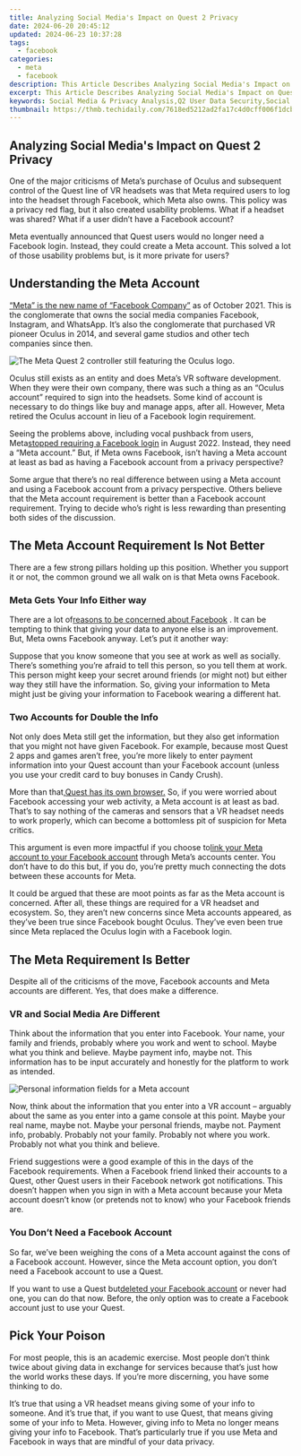 ```yaml
---
title: Analyzing Social Media's Impact on Quest 2 Privacy
date: 2024-06-20 20:45:12
updated: 2024-06-23 10:37:28
tags:
  - facebook
categories:
  - meta
  - facebook
description: This Article Describes Analyzing Social Media's Impact on Quest 2 Privacy
excerpt: This Article Describes Analyzing Social Media's Impact on Quest 2 Privacy
keywords: Social Media & Privacy Analysis,Q2 User Data Security,Social Network Risks,Online Privacy Insights,Social Impact on Secrets,Digital Platforms Safeguard,Quest 2 Privacy Trends
thumbnail: https://thmb.techidaily.com/7618ed5212ad2fa17c4d0cff006f1dcb4d7c52766a583e2029f0351c0b405229.jpg
---
```


## Analyzing Social Media's Impact on Quest 2 Privacy

 One of the major criticisms of Meta’s purchase of Oculus and subsequent control of the Quest line of VR headsets was that Meta required users to log into the headset through Facebook, which Meta also owns. This policy was a privacy red flag, but it also created usability problems. What if a headset was shared? What if a user didn’t have a Facebook account?

 Meta eventually announced that Quest users would no longer need a Facebook login. Instead, they could create a Meta account. This solved a lot of those usability problems but, is it more private for users?

## Understanding the Meta Account

[“Meta” is the new name of “Facebook Company”](https://www.makeuseof.com/facebook-announced-meta-its-new-brand/) as of October 2021\. This is the conglomerate that owns the social media companies Facebook, Instagram, and WhatsApp. It’s also the conglomerate that purchased VR pioneer Oculus in 2014, and several game studios and other tech companies since then.

![The Meta Quest 2 controller still featuring the Oculus logo.](https://static1.makeuseofimages.com/wordpress/wp-content/uploads/2022/09/artifacts-of-oculus.jpg)

 Oculus still exists as an entity and does Meta’s VR software development. When they were their own company, there was such a thing as an “Oculus account” required to sign into the headsets. Some kind of account is necessary to do things like buy and manage apps, after all. However, Meta retired the Oculus account in lieu of a Facebook login requirement.

 Seeing the problems above, including vocal pushback from users, Meta[stopped requiring a Facebook login](https://www.meta.com/help/accounts/?utm%5Fsource=www.bing.com&utm%5Fmedium=dollyredirect) in August 2022\. Instead, they need a “Meta account.” But, if Meta owns Facebook, isn’t having a Meta account at least as bad as having a Facebook account from a privacy perspective?

 Some argue that there’s no real difference between using a Meta account and using a Facebook account from a privacy perspective. Others believe that the Meta account requirement is better than a Facebook account requirement. Trying to decide who’s right is less rewarding than presenting both sides of the discussion.

## The Meta Account Requirement Is Not Better

 There are a few strong pillars holding up this position. Whether you support it or not, the common ground we all walk on is that Meta owns Facebook.

### Meta Gets Your Info Either way

 There are a lot of[reasons to be concerned about Facebook](https://www.makeuseof.com/why-do-people-hate-facebook/) . It can be tempting to think that giving your data to anyone else is an improvement. But, Meta owns Facebook anyway. Let’s put it another way:

 Suppose that you know someone that you see at work as well as socially. There’s something you’re afraid to tell this person, so you tell them at work. This person might keep your secret around friends (or might not) but either way they still have the information. So, giving your information to Meta might just be giving your information to Facebook wearing a different hat.

### Two Accounts for Double the Info

 Not only does Meta still get the information, but they also get information that you might not have given Facebook. For example, because most Quest 2 apps and games aren’t free, you’re more likely to enter payment information into your Quest account than your Facebook account (unless you use your credit card to buy bonuses in Candy Crush).

 More than that,[Quest has its own browser.](https://www.makeuseof.com/how-to-get-started-with-quest-browser/) So, if you were worried about Facebook accessing your web activity, a Meta account is at least as bad. That’s to say nothing of the cameras and sensors that a VR headset needs to work properly, which can become a bottomless pit of suspicion for Meta critics.

 This argument is even more impactful if you choose to[link your Meta account to your Facebook account](https://www.oculus.com/blog/meta-accounts/) through Meta’s accounts center. You don’t have to do this but, if you do, you’re pretty much connecting the dots between these accounts for Meta.

 It could be argued that these are moot points as far as the Meta account is concerned. After all, these things are required for a VR headset and ecosystem. So, they aren’t new concerns since Meta accounts appeared, as they’ve been true since Facebook bought Oculus. They’ve even been true since Meta replaced the Oculus login with a Facebook login.

## The Meta Requirement Is Better

 Despite all of the criticisms of the move, Facebook accounts and Meta accounts are different. Yes, that does make a difference.

### VR and Social Media Are Different

 Think about the information that you enter into Facebook. Your name, your family and friends, probably where you work and went to school. Maybe what you think and believe. Maybe payment info, maybe not. This information has to be input accurately and honestly for the platform to work as intended.

![Personal information fields for a Meta account](https://static1.makeuseofimages.com/wordpress/wp-content/uploads/2022/09/How-much-do-you-share.jpg)

 Now, think about the information that you enter into a VR account – arguably about the same as you enter into a game console at this point. Maybe your real name, maybe not. Maybe your personal friends, maybe not. Payment info, probably. Probably not your family. Probably not where you work. Probably not what you think and believe.

 Friend suggestions were a good example of this in the days of the Facebook requirements. When a Facebook friend linked their accounts to a Quest, other Quest users in their Facebook network got notifications. This doesn’t happen when you sign in with a Meta account because your Meta account doesn’t know (or pretends not to know) who your Facebook friends are.

### You Don’t Need a Facebook Account

 So far, we’ve been weighing the cons of a Meta account against the cons of a Facebook account. However, since the Meta account option, you don’t need a Facebook account to use a Quest.

 If you want to use a Quest but[deleted your Facebook account](https://www.makeuseof.com/delete-facebook-on-android/) or never had one, you can do that now. Before, the only option was to create a Facebook account just to use your Quest.

## Pick Your Poison

 For most people, this is an academic exercise. Most people don’t think twice about giving data in exchange for services because that’s just how the world works these days. If you’re more discerning, you have some thinking to do.

 It’s true that using a VR headset means giving some of your info to someone. And it’s true that, if you want to use Quest, that means giving some of your info to Meta. However, giving info to Meta no longer means giving your info to Facebook. That’s particularly true if you use Meta and Facebook in ways that are mindful of your data privacy.


<ins class="adsbygoogle"
     style="display:block"
     data-ad-format="autorelaxed"
     data-ad-client="ca-pub-7571918770474297"
     data-ad-slot="1223367746"></ins>



<ins class="adsbygoogle"
     style="display:block"
     data-ad-client="ca-pub-7571918770474297"
     data-ad-slot="8358498916"
     data-ad-format="auto"
     data-full-width-responsive="true"></ins>
